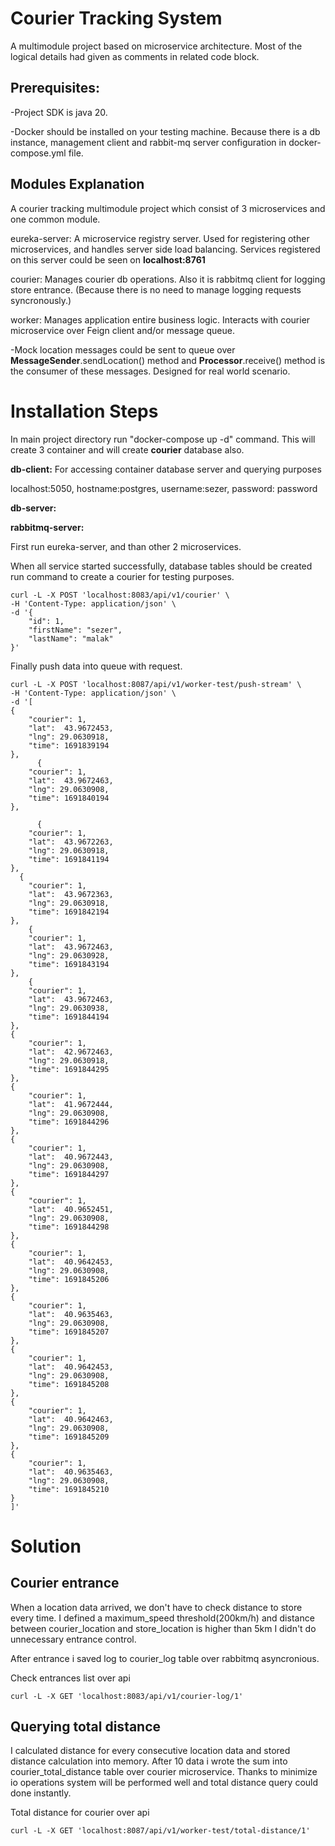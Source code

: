 # Courier Tracking System

A multimodule project based on microservice architecture. Most of the logical details had given as comments in related code block.

## Prerequisites:

-Project SDK is java 20.

-Docker should be installed on your testing machine. Because there is a db instance, management client and rabbit-mq server configuration in docker-compose.yml file.

## Modules Explanation

A courier tracking multimodule project which consist of 3 microservices and one common module.

eureka-server: A microservice registry server. Used for registering other microservices, and handles server side load balancing. Services registered on this server could be seen on **localhost:8761**

courier: Manages courier db operations. Also it is rabbitmq client for logging store entrance. (Because there is no need to manage logging requests syncronously.)

worker: Manages application entire business logic. Interacts with courier microservice over Feign client and/or message queue.

-Mock location messages could be sent to queue over **MessageSender**.sendLocation() method and **Processor**.receive() method is the consumer of these messages. Designed for real world scenario.


# Installation Steps

In main project directory run "docker-compose up -d" command. This will create 3 container and will create **courier** database also.

**db-client:** For accessing container database server and querying purposes

localhost:5050, hostname:postgres, username:sezer, password: password

**db-server:**

**rabbitmq-server:**

First run eureka-server, and than other 2 microservices.

When all service started successfully, database tables should be created run command to create a courier for testing purposes.

```
curl -L -X POST 'localhost:8083/api/v1/courier' \
-H 'Content-Type: application/json' \
-d '{
    "id": 1,
    "firstName": "sezer",
    "lastName": "malak"
}'
```

Finally push data into queue with request.

```
curl -L -X POST 'localhost:8087/api/v1/worker-test/push-stream' \
-H 'Content-Type: application/json' \
-d '[
{
	"courier": 1,
	"lat":  43.9672453,
	"lng": 29.0630918,
	"time": 1691839194
},
      {
	"courier": 1,
	"lat":  43.9672463,
	"lng": 29.0630908,
	"time": 1691840194
},

      {
	"courier": 1,
	"lat":  43.9672263,
	"lng": 29.0630918,
	"time": 1691841194
},
  {
	"courier": 1,
	"lat":  43.9672363,
	"lng": 29.0630918,
	"time": 1691842194
},
    {
	"courier": 1,
	"lat":  43.9672463,
	"lng": 29.0630928,
	"time": 1691843194
},
    {
	"courier": 1,
	"lat":  43.9672463,
	"lng": 29.0630938,
	"time": 1691844194
},
{
	"courier": 1,
	"lat":  42.9672463,
	"lng": 29.0630918,
	"time": 1691844295
},
{
	"courier": 1,
	"lat":  41.9672444,
	"lng": 29.0630908,
	"time": 1691844296
},
{
	"courier": 1,
	"lat":  40.9672443,
	"lng": 29.0630908,
	"time": 1691844297
},
{
	"courier": 1,
	"lat":  40.9652451,
	"lng": 29.0630908,
	"time": 1691844298
},
{
	"courier": 1,
	"lat":  40.9642453,
	"lng": 29.0630908,
	"time": 1691845206
},
{
	"courier": 1,
	"lat":  40.9635463,
	"lng": 29.0630908,
	"time": 1691845207
},
{
	"courier": 1,
	"lat":  40.9642453,
	"lng": 29.0630908,
	"time": 1691845208
},
{
	"courier": 1,
	"lat":  40.9642463,
	"lng": 29.0630908,
	"time": 1691845209
},
{
	"courier": 1,
	"lat":  40.9635463,
	"lng": 29.0630908,
	"time": 1691845210
}
]'
```


# Solution

## Courier entrance

When a location data arrived, we don't have to check distance to store every time. I defined a maximum_speed threshold(200km/h) and distance between courier_location and store_location is higher than 5km I didn't do unnecessary entrance control.

After entrance i saved log to courier_log table over rabbitmq asyncronious.

Check entrances list over api

```
curl -L -X GET 'localhost:8083/api/v1/courier-log/1'
```

## Querying total distance

I calculated distance for every consecutive location data and stored distance calculation into memory. After 10 data i wrote the sum into courier_total_distance table over courier microservice. Thanks to minimize io operations system will be performed well and total distance query could done instantly.

Total distance for courier over api

```
curl -L -X GET 'localhost:8087/api/v1/worker-test/total-distance/1'
```
